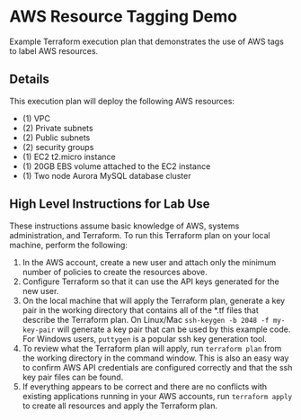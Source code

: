 # AWS Resource Tagging Demo
Example Terraform execution plan that demonstrates the use of AWS tags to label AWS resources.

## Details

This execution plan will deploy the following AWS resources:
- (1) VPC
- (2) Private subnets
- (2) Public subnets
- (2) security groups
- (1) EC2 t2.micro instance
- (1) 20GB EBS volume attached to the EC2 instance
- (1) Two node Aurora MySQL database cluster

 ##  High Level Instructions for Lab Use
 
 These instructions assume basic knowledge of AWS, systems administration, and Terraform. To run this Terraform plan on your local machine, perform the following:
 
 1. In the AWS account, create a new user and attach only the minimum number of policies to create the resources above.
 2. Configure Terraform so that it can use the API keys generated for the new user.
 3. On the local machine that will apply the Terraform plan, generate a key pair in the working directory that contains all of the \*.tf files that describe the Terraform plan. On Linux/Mac `ssh-keygen -b 2048 -f my-key-pair` will generate a key pair that can be used by this example code. For Windows users, `puttygen` is a popular ssh key generation tool.
 4. To review what the Terraform plan will apply, run `terraform plan` from the working directory in the command window. This is also an easy way to confirm AWS API credentials are configured correctly and that the ssh key pair files can be found.
 5. If everything appears to be correct and there are no conflicts with existing applications running in your AWS accounts, run `terraform apply` to create all resources and apply the Terraform plan.
 
